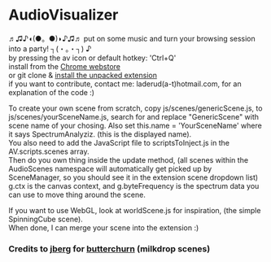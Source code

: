# AudioVisualizer
♬♫♪◖(●。●)◗♪♫♬ put on some music and turn your browsing session into a party! ┐(・。・┐) ♪  
by pressing the av icon or default hotkey: 'Ctrl+Q'  
install from the [Chrome webstore](https://chrome.google.com/webstore/detail/audiovisualizer/bojhikphaecldnbdekplmadjkflgbkfh)  
or git clone & [install the unpacked extension](http://superuser.com/a/247654)  
if you want to contribute, contact me: laderud(a-t)hotmail.com, for an explanation of the code :)

To create your own scene from scratch, copy js/scenes/genericScene.js, to js/scenes/yourSceneName.js, search for and replace "GenericScene" with scene name of your chosing. Also set this.name = 'YourSceneName' where it says SpectrumAnalyziz. (this is the displayed name).    
You also need to add the JavaScript file to scriptsToInject.js in the AV.scripts.scenes array.   
Then do you own thing inside the update method, (all scenes within the AudioScenes namespace will automatically get picked up by SceneManager, so you should see it in the extension scene dropdown list) g.ctx is the canvas context, and g.byteFrequency is the spectrum data you can use to move thing around the scene.

If you want to use WebGL, look at worldScene.js for inspiration, (the simple SpinningCube scene).   
When done, I can merge your scene into the extension :)

### Credits to [jberg](https://github.com/jberg) for [butterchurn](https://github.com/jberg/butterchurn) (milkdrop scenes)
